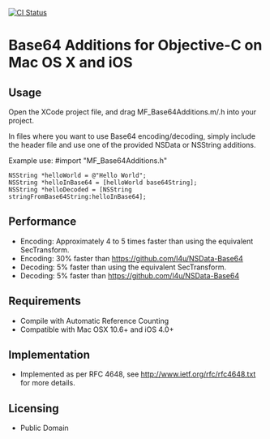 [![CI Status](https://travis-ci.org/ekscrypto/Base64.svg?branch=master)](https://github.com/ekscrypto/Base64)

Base64 Additions for Objective-C on Mac OS X and iOS
=======


Usage
----
Open the XCode project file, and drag MF_Base64Additions.m/.h into your project.

In files where you want to use Base64 encoding/decoding, simply include the header file and use one of the provided NSData or NSString additions.
    
Example use:
    #import "MF_Base64Additions.h"
    
    NSString *helloWorld = @"Hello World";
    NSString *helloInBase64 = [helloWorld base64String];
    NSString *helloDecoded = [NSString stringFromBase64String:helloInBase64];




Performance
----
* Encoding: Approximately 4 to 5 times faster than using the equivalent SecTransform.
* Encoding: 30% faster than https://github.com/l4u/NSData-Base64
* Decoding: 5% faster than using the equivalent SecTransform.
* Decoding: 5% faster than https://github.com/l4u/NSData-Base64



Requirements
-----
* Compile with Automatic Reference Counting
* Compatible with Mac OSX 10.6+ and iOS 4.0+



Implementation
----
* Implemented as per RFC 4648, see http://www.ietf.org/rfc/rfc4648.txt for more details.



Licensing
----
* Public Domain
